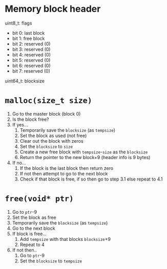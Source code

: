 # Memory block header

uint8_t: flags

- bit 0: last block
- bit 1: free block
- bit 2: reserved (0)
- bit 3: reserved (0)
- bit 4: reserved (0)
- bit 5: reserved (0)
- bit 6: reserved (0)
- bit 7: reserved (0)

uint64_t: blocksize

# `malloc(size_t size)`

1. Go to the master block (block 0)
2. Is the block free?
3. If yes...
   1. Temporarily save the `blocksize` (as `tempsize`)
   2. Set the block as used (not free)
   3. Clear out the block with zeros
   4. Set the `blocksize` to `size`
   5. Create a new free block with `tempsize`-`size` as the `blocksize`
   6. Return the pointer to the new block+9 (header info is 9 bytes)
4. If no...
   1. If the block is the last block then return zero
   2. If not then attempt to go to the next block
   3. Check if that block is free, if so then go to step 3.1 else repeat to 4.1

# `free(void* ptr)`
1. Go to `ptr`-9
2. Set the block as free
3. Temporarily save the `blocksize` (as `tempsize`)
4. Go to the next block
5. If block is free...
   1. Add `tempsize` with that blocks `blocksize`+9
   2. Repeat to 4
6. If not then..
   1. Go to `ptr`-9
   2. Set the `blocksize` to `tempsize`